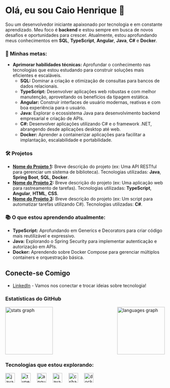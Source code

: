 # Olá, eu sou Caio Henrique 👋

Sou um desenvolvedor iniciante apaixonado por tecnologia e em constante aprendizado. Meu foco é **backend** e estou sempre em busca de novos desafios e oportunidades para crescer. Atualmente, estou aprofundando meus conhecimentos em **SQL**, **TypeScript**, **Angular**, **Java**, **C#** e **Docker**.

### 🚀 Minhas metas:

- **Aprimorar habilidades técnicas:** Aprofundar o conhecimento nas tecnologias que estou estudando para construir soluções mais eficientes e escaláveis.
    - **SQL:** Dominar a criação e otimização de consultas para bancos de dados relacionais.
    - **TypeScript:** Desenvolver aplicações web robustas e com melhor manutenção, aproveitando os benefícios da tipagem estática.
    - **Angular:** Construir interfaces de usuário modernas, reativas e com boa experiência para o usuário.
    - **Java:** Explorar o ecossistema Java para desenvolvimento backend empresarial e criação de APIs.
    - **C#:** Desenvolver aplicações utilizando C# e o framework .NET, abrangendo desde aplicações desktop até web.
    - **Docker:** Aprender a containerizar aplicações para facilitar a implantação, escalabilidade e portabilidade.

### 🛠️ Projetos

* **[Nome do Projeto 1](link_para_o_repo):** Breve descrição do projeto (ex: Uma API RESTful para gerenciar um sistema de biblioteca). Tecnologias utilizadas: **Java**, **Spring Boot**, **SQL**, **Docker**.
* **[Nome do Projeto 2](link_para_o_repo):** Breve descrição do projeto (ex: Uma aplicação web para rastreamento de tarefas). Tecnologias utilizadas: **TypeScript**, **Angular**, **HTML**, **CSS**.
* **[Nome do Projeto 3](link_para_o_repo):** Breve descrição do projeto (ex: Um script para automatizar tarefas utilizando C#). Tecnologias utilizadas: **C#**.

### 📚 O que estou aprendendo atualmente:

* **TypeScript:** Aprofundando em Generics e Decorators para criar código mais reutilizável e expressivo.
* **Java:** Explorando o Spring Security para implementar autenticação e autorização em APIs.
* **Docker:** Aprendendo sobre Docker Compose para gerenciar múltiplos containers e orquestração básica.

## Conecte-se Comigo

* [LinkedIn](https://www.linkedin.com/in/caio-silva361/) - Vamos nos conectar e trocar ideias sobre tecnologia!

### Estatísticas do GitHub

<div style="display: flex; justify-content: space-between; align-items: center;">
    <img src="https://github-readme-stats.vercel.app/api?username=caiosilvatrofino&hide_title=false&hide_rank=false&show_icons=true&include_all_commits=true&count_private=true&disable_animations=false&theme=dracula&locale=en&hide_border=false" height="150" alt="stats graph"  />
    <img src="https://github-readme-stats.vercel.app/api/top-langs?username=caiosilvatrofino&locale=en&hide_title=false&layout=compact&card_width=320&langs_count=5&theme=dracula&hide_border=false" height="150" alt="languages graph"  />
</div>

### Tecnologias que estou explorando:

<p align="left">
    <img src="https://cdn.jsdelivr.net/gh/devicons/devicon/icons/javascript/javascript-original.svg" height="30" alt="javascript logo"  />
    <img width="12" />
    <img src="https://cdn.jsdelivr.net/gh/devicons/devicon/icons/typescript/typescript-original.svg" height="30" alt="typescript logo"  />
    <img width="12" />
    <img src="https://cdn.jsdelivr.net/gh/devicons/devicon/icons/angular/angular-original.svg" height="30" alt="angular logo"  />
    <img width="12" />
    <img src="https://cdn.jsdelivr.net/gh/devicons/devicon/icons/java/java-original.svg" height="30" alt="java logo"  />
    <img width="12" />
    <img src="https://cdn.jsdelivr.net/gh/devicons/devicon/icons/csharp/csharp-original.svg" height="30" alt="csharp logo"  />
    <img width="12" />
    <img src="https://cdn.jsdelivr.net/gh/devicons/devicon/icons/docker/docker-original-wordmark.svg" height="30" alt="docker logo"  />
</p>
